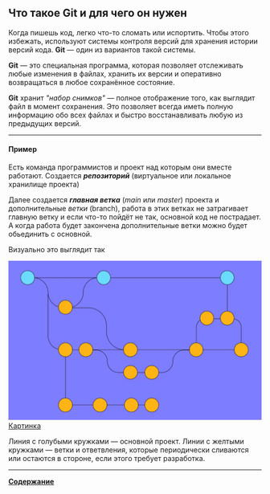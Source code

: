 ## Что такое Git и для чего он нужен
Когда пишешь код, легко что-то сломать или испортить. Чтобы этого избежать, используют системы контроля версий для хранения истории версий кода. **Git** ― один из вариантов такой системы.

**Git** — это специальная программа, которая позволяет отслеживать любые изменения в файлах, хранить их версии и оперативно возвращаться в любое сохранённое состояние.

**Git** хранит _"набор снимков"_ — полное отображение того, как выглядит файл в момент сохранения. Это позволяет всегда иметь полную информацию обо всех файлах и быстро восстанавливать любую из предыдущих версий.
***
#### Пример

Есть команда программистов и проект над которым они вместе работают. Создается ***репозиторий*** (виртуальное или локальное хранилище проекта)

Далее создается ***главная ветка*** (_main_ или _master_) проекта и дополнительные _ветки_ (branch), работа в этих ветках  не затрагивает главную ветку и если что-то пойдёт не так, основной код не пострадает. А когда работа будет закончена дополнительные ветки можно будет обьединить с основной.

Визуально это выглядит так

![](/assets/branches.png)
[Картинка](https://practicum.yandex.ru/blog/chto-takoe-git-i-dlya-chego-nuzhen/#chto-takoe)

Линия с голубыми кружками — основной проект. Линии с желтыми кружками — ветки и ответвления, которые периодически сливаются или остаются в стороне, если этого требует разработка.
***

[**Содержание**](/readme.md)